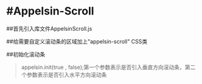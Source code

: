 #Appelsin-Scroll
===============

##首先引入库文件AppelsinScroll.js

##给需要自定义滚动条的区域加上"appelsin-scroll" CSS类

##初始化滚动条
>appelsin.init(true , false);第一个参数表示是否引入垂直方向滚动条，第二个参数表示是否引入水平方向滚动条


